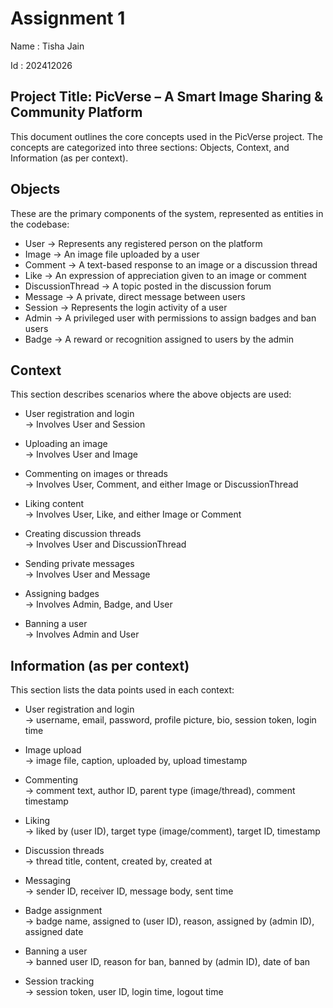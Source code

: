 # Assignment 1

Name : Tisha Jain

Id : 202412026

## Project Title: PicVerse – A Smart Image Sharing & Community Platform

This document outlines the core concepts used in the PicVerse project. The concepts are categorized into three sections: Objects, Context, and Information (as per context).

## Objects

These are the primary components of the system, represented as entities in the codebase:

- User → Represents any registered person on the platform
- Image → An image file uploaded by a user
- Comment → A text-based response to an image or a discussion thread
- Like → An expression of appreciation given to an image or comment
- DiscussionThread → A topic posted in the discussion forum
- Message → A private, direct message between users
- Session → Represents the login activity of a user
- Admin → A privileged user with permissions to assign badges and ban users
- Badge → A reward or recognition assigned to users by the admin

## Context

This section describes scenarios where the above objects are used:

- User registration and login  
  → Involves User and Session

- Uploading an image  
  → Involves User and Image

- Commenting on images or threads  
  → Involves User, Comment, and either Image or DiscussionThread

- Liking content  
  → Involves User, Like, and either Image or Comment

- Creating discussion threads  
  → Involves User and DiscussionThread

- Sending private messages  
  → Involves User and Message

- Assigning badges  
  → Involves Admin, Badge, and User

- Banning a user  
  → Involves Admin and User

## Information (as per context)

This section lists the data points used in each context:

- User registration and login  
  → username, email, password, profile picture, bio, session token, login time

- Image upload  
  → image file, caption, uploaded by, upload timestamp

- Commenting  
  → comment text, author ID, parent type (image/thread), comment timestamp

- Liking  
  → liked by (user ID), target type (image/comment), target ID, timestamp

- Discussion threads  
  → thread title, content, created by, created at

- Messaging  
  → sender ID, receiver ID, message body, sent time

- Badge assignment  
  → badge name, assigned to (user ID), reason, assigned by (admin ID), assigned date

- Banning a user  
  → banned user ID, reason for ban, banned by (admin ID), date of ban

- Session tracking  
  → session token, user ID, login time, logout time
